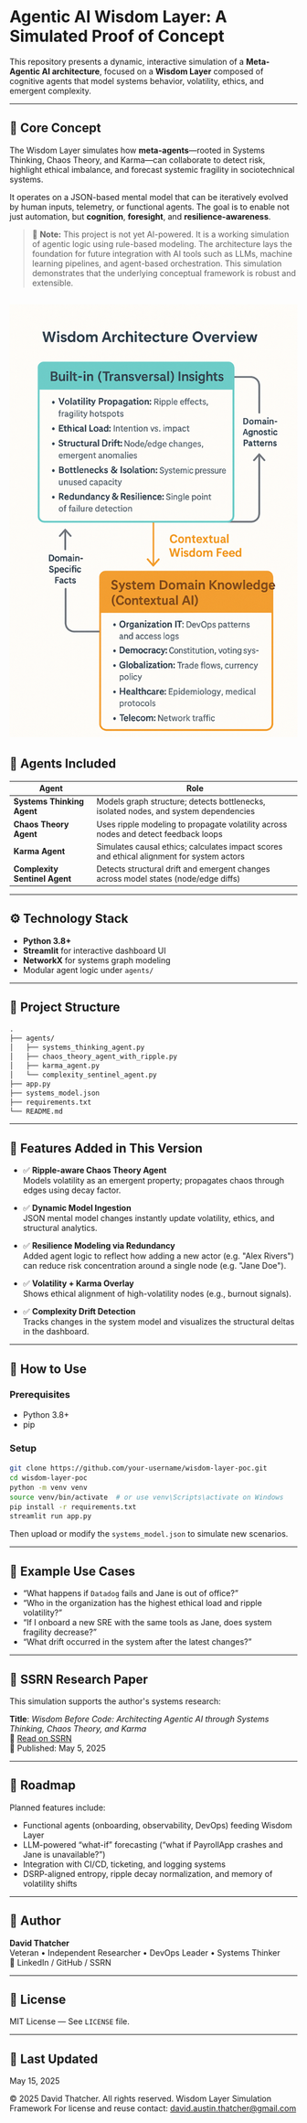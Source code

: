 
# Agentic AI Wisdom Layer: A Simulated Proof of Concept

This repository presents a dynamic, interactive simulation of a **Meta-Agentic AI architecture**, focused on a **Wisdom Layer** composed of cognitive agents that model systems behavior, volatility, ethics, and emergent complexity.

---

## 🧠 Core Concept

The Wisdom Layer simulates how **meta-agents**—rooted in Systems Thinking, Chaos Theory, and Karma—can collaborate to detect risk, highlight ethical imbalance, and forecast systemic fragility in sociotechnical systems.

It operates on a JSON-based mental model that can be iteratively evolved by human inputs, telemetry, or functional agents. The goal is to enable not just automation, but **cognition**, **foresight**, and **resilience-awareness**.

> 🚫 **Note:** This project is not yet AI-powered. It is a working simulation of agentic logic using rule-based modeling. The architecture lays the foundation for future integration with AI tools such as LLMs, machine learning pipelines, and agent-based orchestration. This simulation demonstrates that the underlying conceptual framework is robust and extensible.

![Wisdom Architecture Overview](assets/wisdom-architecture-overview.png)
---

## 🧩 Agents Included

| Agent                    | Role                                                                 |
|-------------------------|----------------------------------------------------------------------|
| **Systems Thinking Agent**  | Models graph structure; detects bottlenecks, isolated nodes, and system dependencies |
| **Chaos Theory Agent**      | Uses ripple modeling to propagate volatility across nodes and detect feedback loops |
| **Karma Agent**             | Simulates causal ethics; calculates impact scores and ethical alignment for system actors |
| **Complexity Sentinel Agent** | Detects structural drift and emergent changes across model states (node/edge diffs) |

---

## ⚙️ Technology Stack

- **Python 3.8+**
- **Streamlit** for interactive dashboard UI
- **NetworkX** for systems graph modeling
- Modular agent logic under `agents/`

---

## 📂 Project Structure

```
.
├── agents/
│   ├── systems_thinking_agent.py
│   ├── chaos_theory_agent_with_ripple.py
│   ├── karma_agent.py
│   └── complexity_sentinel_agent.py
├── app.py
├── systems_model.json
├── requirements.txt
└── README.md
```

---

## 🚀 Features Added in This Version

- ✅ **Ripple-aware Chaos Theory Agent**  
  Models volatility as an emergent property; propagates chaos through edges using decay factor.

- ✅ **Dynamic Model Ingestion**  
  JSON mental model changes instantly update volatility, ethics, and structural analytics.

- ✅ **Resilience Modeling via Redundancy**  
  Added agent logic to reflect how adding a new actor (e.g. "Alex Rivers") can reduce risk concentration around a single node (e.g. "Jane Doe").

- ✅ **Volatility + Karma Overlay**  
  Shows ethical alignment of high-volatility nodes (e.g., burnout signals).

- ✅ **Complexity Drift Detection**  
  Tracks changes in the system model and visualizes the structural deltas in the dashboard.

---

## 📘 How to Use

### Prerequisites

- Python 3.8+
- pip

### Setup

```bash
git clone https://github.com/your-username/wisdom-layer-poc.git
cd wisdom-layer-poc
python -m venv venv
source venv/bin/activate  # or use venv\Scripts\activate on Windows
pip install -r requirements.txt
streamlit run app.py
```

Then upload or modify the `systems_model.json` to simulate new scenarios.

---

## 🧪 Example Use Cases

- “What happens if `Datadog` fails and Jane is out of office?”
- “Who in the organization has the highest ethical load and ripple volatility?”
- “If I onboard a new SRE with the same tools as Jane, does system fragility decrease?”
- “What drift occurred in the system after the latest changes?”

---

## 📘 SSRN Research Paper

This simulation supports the author's systems research:

**Title**: *Wisdom Before Code: Architecting Agentic AI through Systems Thinking, Chaos Theory, and Karma*  
📄 [Read on SSRN](https://papers.ssrn.com/sol3/papers.cfm?abstract_id=5224492)  
📅 Published: May 5, 2025

---

## 🧭 Roadmap

Planned features include:
- Functional agents (onboarding, observability, DevOps) feeding Wisdom Layer
- LLM-powered “what-if” forecasting (“what if PayrollApp crashes and Jane is unavailable?”)
- Integration with CI/CD, ticketing, and logging systems
- DSRP-aligned entropy, ripple decay normalization, and memory of volatility shifts

---

## 👤 Author

**David Thatcher**  
Veteran • Independent Researcher • DevOps Leader • Systems Thinker  
🔗 LinkedIn / GitHub / SSRN

---

## 📜 License

MIT License — See `LICENSE` file.

---

## 📅 Last Updated

May 15, 2025

 © 2025 David Thatcher. All rights reserved.
 Wisdom Layer Simulation Framework
 For license and reuse contact: david.austin.thatcher@gmail.com